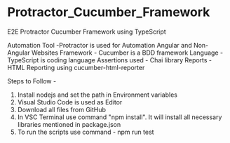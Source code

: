 # Protractor_Cucumber_Framework
E2E Protractor Cucumber Framework using TypeScript

Automation Tool -Protractor is used for Automation Angular and Non-Angular Websites
Framework - Cucumber is a BDD framework
Language - TypeScript is coding language
Assertions used - Chai library
Reports - HTML Reporting using cucumber-html-reporter

Steps to Follow -
1. Install nodejs and set the path in Environment variables
2. Visual Studio Code is used as Editor
3. Download all files from GitHub
4. In VSC Terminal use command "npm install". It will install all necessary libraries mentioned in package.json
5. To run the scripts use command - npm run test
